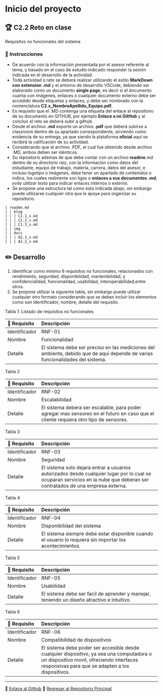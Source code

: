 # Inicio del proyecto

## :trophy: C2.2 Reto en clase

Requisitos no funcionales del sistema

### :blue_book: Instrucciones

- De acuerdo con la información presentada por el asesor referente al tema, y basado en el caso de estudio indicado responder la sesión indicada en el desarrollo de la actividad.
- Toda actividad o reto se deberá realizar utilizando el estilo **MarkDown con extension .md** y el entorno de desarrollo VSCode, debiendo ser elaborado como un documento **single page**, es decir si el documento cuanta con imágenes, enlaces o cualquier documento externo debe ser accedido desde etiquetas y enlaces, y debe ser nombrado con la nomenclatura **C2.x_NombreApellido_Equipo.pdf.**
- Es requisito que el .MD contenga una etiqueta del enlace al repositorio de su documento en GITHUB, por ejemplo **Enlace a mi GitHub** y al concluir el reto se deberá subir a github.
- Desde el archivo **.md** exporte un archivo **.pdf** que deberá subirse a classroom dentro de su apartado correspondiente, sirviendo como evidencia de su entrega, ya que siendo la plataforma **oficial** aquí se recibirá la calificación de su actividad.
- Considerando que el archivo .PDF, el cual fue obtenido desde archivo .MD, ambos deben ser idénticos.
- Su repositorio ademas de que debe contar con un archivo **readme**.md dentro de su directorio raíz, con la información como datos del estudiante, equipo de trabajo, materia, carrera, datos del asesor, e incluso logotipo o imágenes, debe tener un apartado de contenidos o indice, los cuales realmente son ligas o **enlaces a sus documentos .md**, _evite utilizar texto_ para indicar enlaces internos o externo.
- Se propone una estructura tal como esta indicada abajo, sin embargo puede utilizarse cualquier otra que le apoye para organizar su repositorio.

``` 
| readme.md
| | blog
| | | C2.1_x.md
| | | C2.2_x.md
| | | C2.3_x.md
| | img
| | docs
| | | A2.1_x.md
| | | A2.2_x.md
```

## :pencil2: Desarrollo

1. Identificar como mínimo 6 requisitos no funcionales, relacionados con rendimiento, seguridad, disponibilidad, mantenibilidad, y confidencialidad, funcionalidad, usabilidad, interoperabilidad,entre otros.
2. Se propone utilizar la siguiente tabla, sin embargo puede utilizar cualquier otro formato considerando que se deben incluir los elementos como son Identificador, nombre, detalle del requisito.




<div class="ox-hugo-table two-axis-table">
<div></div>
<div class="table-caption">
  <span class="table-number">Tabla 1</span>:
  Listado de requisitos no funcionales
</div>

|:pencil: Requisito  | Descripción |
|:---|:---|
| Identificador |RNF-01  |
| Nombre |Funcionalidad|
| Detalle |El sistema debe ser preciso en las mediciones del ambiente, debido que de aqui depende de varias funcionalidades del sistema.|

</div>


<div class="ox-hugo-table two-axis-table">
<div></div>
<div class="table-caption">
  <span class="table-number">Tabla 2</span>
  
</div>

|:pencil: Requisito  | Descripción |
|:---|:---|
| Identificador |RNF-02  |
| Nombre |Escalabilidad|
| Detalle |El sistema debera ser escalable, para poder agregar mas sensores en el futuro en caso que el cliente requiera otro tipo de sensores.|

</div>

<div class="ox-hugo-table two-axis-table">
<div></div>
<div class="table-caption">
  <span class="table-number">Tabla 3</span>
  
</div>

|:pencil: Requisito  | Descripción |
|:---|:---|
| Identificador |RNF-03  |
| Nombre |Seguridad|
| Detalle |El sistema solo dejara entrar a usuarios autorizados desde cualquier lugar por lo cual se ocuparan servicios en la nube que deberan ser contratados de una empresa externa.|

</div>


<div class="ox-hugo-table two-axis-table">
<div></div>
<div class="table-caption">
  <span class="table-number">Tabla 4</span>
  
</div>

|:pencil: Requisito  | Descripción |
|:---|:---|
| Identificador |RNF-04  |
| Nombre |Disponibilidad del sistema|
| Detalle |El sistema siempre debe estar disponible cuando el usuario lo requiera sin importar los acontecimientos.|

</div>


<div class="ox-hugo-table two-axis-table">
<div></div>
<div class="table-caption">
  <span class="table-number">Tabla 5</span>
  
</div>

|:pencil: Requisito  | Descripción |
|:---|:---|
| Identificador |RNF-05  |
| Nombre |Usabilidad|
| Detalle |El sistema debe ser facil de aprender y manejar, teniendo un diseño atractivo e intuitivo.|

</div>

<div class="ox-hugo-table two-axis-table">
<div></div>
<div class="table-caption">
  <span class="table-number">Tabla 6</span>
  
</div>

|:pencil: Requisito  | Descripción |
|:---|:---|
| Identificador |RNF-06  |
| Nombre |Compatibilidad de dispositivos|
| Detalle |El sistema debe poder ser accesible desde cualquier dispositivo, ya sea una computadora o un dispositivo movil, ofreciendo interfaces responsivas para que se adapten a los dispositivos.|

</div>

___
:round_pushpin: [Enlace al Github](https://github.com/EduardoCollazoR/AnalisisAvanzDeSoft.git)
:page_facing_up: [Regresar al Repositorio Principal](/readme.md)